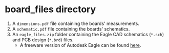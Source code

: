 board_files directory
====================

1. A `dimensions.pdf` file containing the boards' measurements.
2. A `schematic.pdf` file containing the boards' schematics.
3. An `eagle_files.zip` folder containing the Eagle CAD schematics (`*.sch`) and PCB design (`*.brd`) files.
    * A freeware version of Autodesk Eagle can be found [here](https://www.autodesk.com/products/eagle/free-download). 